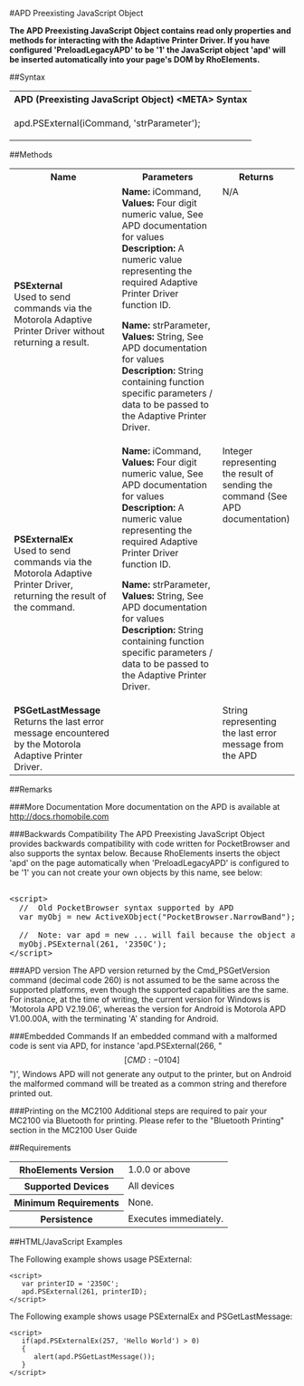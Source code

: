 
#APD Preexisting JavaScript Object

<b>
The APD Preexisting JavaScript Object contains read only properties and methods for interacting with the Adaptive Printer Driver. If you have configured 'PreloadLegacyAPD' to be '1' the JavaScript object 'apd' will be inserted automatically into your page's DOM by RhoElements.
</b>

##Syntax

<table class="re-table"><tr><th class="tableHeading">APD (Preexisting JavaScript Object) &lt;META&gt; Syntax
</th></tr><tr><td class="clsSyntaxCells clsOddRow"><p>apd.PSExternal(iCommand, 'strParameter');</p></td></tr></table>




##Methods

<table class="re-table"><col width="40%" /><col width="40%" /><col width="20%" /><tr><th class="tableHeading">Name</th><th class="tableHeading">Parameters</th><th class="tableHeading">Returns</th></tr><tr><td style="text-align:left;" class="clsSyntaxCells clsOddRow"><b>PSExternal<br /></b>Used to send commands via the Motorola Adaptive Printer Driver without returning a result.</td><td style="text-align:left;" class="clsSyntaxCells clsOddRow"><b>Name: </b>iCommand, 
<b>Values: </b>Four digit numeric value, See APD documentation for values<br /><b>Description: </b>A numeric value representing the required Adaptive Printer Driver function ID.<P /><b>Name: </b>strParameter, 
<b>Values: </b>String, See APD documentation for values<br /><b>Description: </b>String containing function specific parameters / data to be passed to the Adaptive Printer Driver.<P /></td><td style="text-align:left;" valign="top" class="clsSyntaxCells clsOddRow">N/A</td></tr><tr><td class="clsSyntaxCells clsEvenRow" style="text-align:left;"><b>PSExternalEx<br /></b>Used to send commands via the Motorola Adaptive Printer Driver, returning the result of the command.</td><td class="clsSyntaxCells clsEvenRow" style="text-align:left;"><b>Name: </b>iCommand, 
<b>Values: </b>Four digit numeric value, See APD documentation for values<br /><b>Description: </b>A numeric value representing the required Adaptive Printer Driver function ID.<P /><b>Name: </b>strParameter, 
<b>Values: </b>String, See APD documentation for values<br /><b>Description: </b>String containing function specific parameters / data to be passed to the Adaptive Printer Driver.<P /></td><td class="clsSyntaxCells clsEvenRow" style="text-align:left;" valign="top">Integer representing the result of sending the command (See APD documentation)</td></tr><tr><td style="text-align:left;" class="clsSyntaxCells clsOddRow"><b>PSGetLastMessage<br /></b>Returns the last error message encountered by the Motorola Adaptive Printer Driver.</td><td style="text-align:left;" class="clsSyntaxCells clsOddRow" /><td style="text-align:left;" valign="top" class="clsSyntaxCells clsOddRow">String representing the last error message from the APD</td></tr></table>




##Remarks


###More Documentation
More documentation on the APD is available at http://docs.rhomobile.com


###Backwards Compatibility
The APD Preexisting JavaScript Object provides backwards compatibility with code written for PocketBrowser and also supports the syntax below. Because RhoElements inserts the object 'apd' on the page automatically when 'PreloadLegacyAPD' is configured to be '1' you can not create your own objects by this name, see below:

<pre>

&lt;script&gt;
  //  Old PocketBrowser syntax supported by APD
  var myObj = new ActiveXObject("PocketBrowser.NarrowBand"); 
  
  //  Note: var apd = new ... will fail because the object already exists on the page.
  myObj.PSExternal(261, '2350C');
&lt;/script&gt;
</pre>


###APD version
The APD version returned by the Cmd_PSGetVersion command (decimal code 260) is not assumed to be the same across the supported platforms, even though the supported capabilities are the same. For instance, at the time of writing, the current version for Windows is 'Motorola APD V2.19.06', whereas the version for Android is Motorola APD V1.00.00A, with the terminating 'A' standing for Android.


###Embedded Commands
If an embedded command with a malformed code is sent via APD, for instance 'apd.PSExternal(266, "$$[CMD:-0104]$$")', Windows APD will not generate any output to the printer, but on Android the malformed command will be treated as a common string and therefore printed out.


###Printing on the MC2100
Additional steps are required to pair your MC2100 via Bluetooth for printing. Please refer to the "Bluetooth Printing" section in the MC2100 User Guide




##Requirements

<table class="re-table"><tr><th class="tableHeading">RhoElements Version</th><td class="clsSyntaxCell clsEvenRow">1.0.0 or above
</td></tr><tr><th class="tableHeading">Supported Devices</th><td class="clsSyntaxCell clsOddRow">All devices</td></tr><tr><th class="tableHeading">Minimum Requirements</th><td class="clsSyntaxCell clsOddRow">None.</td></tr><tr><th class="tableHeading">Persistence</th><td class="clsSyntaxCell clsEvenRow">Executes immediately.</td></tr></table>


##HTML/JavaScript Examples

The Following example shows usage PSExternal:

	<script>
	   var printerID = '2350C';
	   apd.PSExternal(261, printerID);
	</script>
	
The Following example shows usage PSExternalEx and PSGetLastMessage:

	<script>
	   if(apd.PSExternalEx(257, 'Hello World') > 0)
	   {
	      alert(apd.PSGetLastMessage());
	   }
	</script>
	


